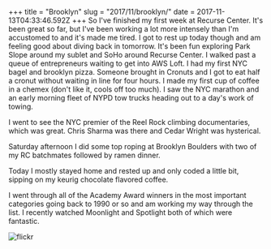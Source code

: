 +++
title = "Brooklyn"
slug = "2017/11/brooklyn/"
date = 2017-11-13T04:33:46.592Z
+++
So I've finished my first week at Recurse Center. It's been great so far, but I've been working a lot more intensely than I'm accustomed to and it's made me tired. I got to rest up today though and am feeling good about diving back in tomorrow. It's been fun exploring Park Slope around my sublet and SoHo around Recurse Center. I walked past a queue of entrepreneurs waiting to get into AWS Loft. I had my first NYC bagel and brooklyn pizza. Someone brought in Cronuts and I got to eat half a cronut without waiting in line for four hours. I made my first cup of coffee in a chemex (don't like it, cools off too much). I saw the NYC marathon and an early morning fleet of NYPD tow trucks heading out to a day's work of towing.

I went to see the NYC premier of the Reel Rock climbing documentaries, which was great. Chris Sharma was there and Cedar Wright was hysterical.

Saturday afternoon I did some top roping at Brooklyn Boulders with two of my RC batchmates followed by ramen dinner.

Today I mostly stayed home and rested up and only coded a little bit, sipping on my keurig chocolate flavored coffee.

I went through all of the Academy Award winners in the most important categories going back to 1990 or so and am working my way through the list. I recently watched Moonlight and Spotlight both of which were fantastic.

![flickr](https://www.flickr.com/photos/focusaurus/albums/72157687300615032)
